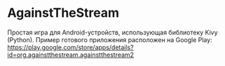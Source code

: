 # AgainstTheStream
Простая игра для Android-устройств, использующая библиотеку Kivy (Python). Пример готового приложения расположен на Google Play: https://play.google.com/store/apps/details?id=org.againstthestream.againstthestream2
